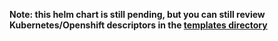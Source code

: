 
**Note: this helm chart is still pending, but you can still review Kubernetes/Openshift descriptors in the [templates directory](https://github.com/rubenmartinez/RH-exercise-todoapp/tree/master/helmchart/templates)**


